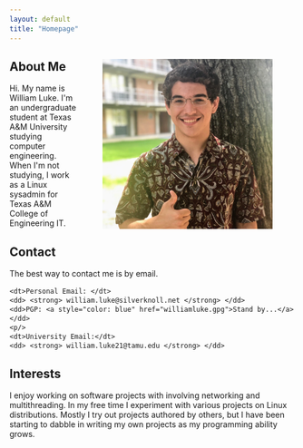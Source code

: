 ```yaml
---
layout: default
title: "Homepage"
---
```


<figure style="float:right;">
        <img src="images/MyPhoto.jpg" alt="William Luke" height="300" width="300"/>
</figure>

## About Me
Hi. My name is William Luke. I'm an undergraduate student at Texas A&M University studying computer engineering. When I'm not studying, I work as a Linux sysadmin for Texas A&M College of Engineering IT.

## Contact
The best way to contact me is by email.
<dl>

    <dt>Personal Email: </dt>
    <dd> <strong> william.luke@silverknoll.net </strong> </dd>
    <dd>PGP: <a style="color: blue" href="williamluke.gpg">Stand by...</a></dd>
    <p/>
    <dt>University Email:</dt>
    <dd> <strong> william.luke21@tamu.edu </strong> </dd>

</dl>

## Interests
I enjoy working on software projects with involving networking and multithreading. In my free time I experiment with various projects on Linux distributions. Mostly I try out projects authored by others, but I have been starting to dabble in writing my own projects as my programming ability grows.